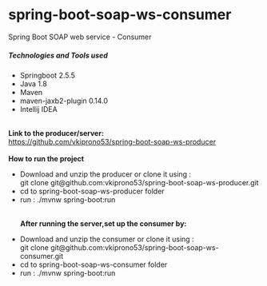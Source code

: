 # spring-boot-soap-ws-consumer
Spring Boot SOAP web service - Consumer

<h5>Technologies and Tools used</h5>
<ul>
 <li>Springboot 2.5.5</li>
 <li>Java 1.8</li>
  <li>Maven</li>
 <li>maven-jaxb2-plugin 0.14.0</li>
 <li>Intellij IDEA</li>
 </ul>
 <br/>
 <b>Link to the producer/server:</b>
 <br/>
 <a href="https://github.com/vkiprono53/spring-boot-soap-ws-producer">https://github.com/vkiprono53/spring-boot-soap-ws-producer</a>
 <br/>
 <br/>
<b>How to run the project</b>
<ul>
<li>Download and unzip the producer or clone it using : </li>
git clone git@github.com:vkiprono53/spring-boot-soap-ws-producer.git
<li>cd to spring-boot-soap-ws-producer folder </li>
<li>run : ./mvnw spring-boot:run</li>
<br/>
<p><b>After running the server,set up the consumer by:  </b></p>
<li>Download and unzip the consumer or clone it using : </li>
git clone git@github.com:vkiprono53/spring-boot-soap-ws-consumer.git
<li>cd to spring-boot-soap-ws-consumer folder </li>
<li>run : ./mvnw spring-boot:run</li>
</ul>
<br>
